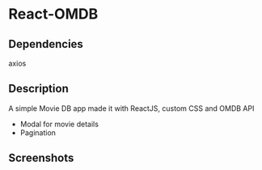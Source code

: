 # React-OMDB

## Dependencies
axios

## Description
A simple Movie DB app made it with ReactJS, custom CSS and OMDB API
- Modal for movie details
- Pagination

## Screenshots
